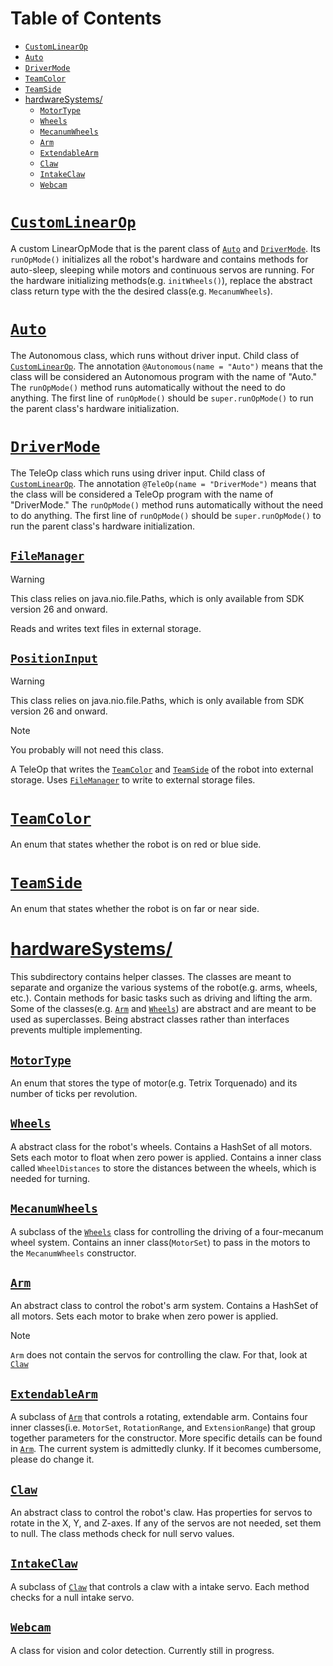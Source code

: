 # Table of Contents

- [`CustomLinearOp`](#customlinearop)
- [`Auto`](#auto)
- [`DriverMode`](#drivermode)
- [`TeamColor`](#teamcolor)
- [`TeamSide`](#teamside)
- [hardwareSystems/](#hardwareSystems)
    - [`MotorType`](#motortype)
    - [`Wheels`](#wheels)
    - [`MecanumWheels`](#mecanumwheels)
    - [`Arm`](#arm)
    - [`ExtendableArm`](#extendablearm)
    - [`Claw`](#claw)
    - [`IntakeClaw`](#intakeclaw)
    - [`Webcam`](#webcam)

# [`CustomLinearOp`](./CustomLinearOp.java)

A custom LinearOpMode that is the parent class of [`Auto`](#Auto) and [`DriverMode`](#DriverMode).
Its `runOpMode()` initializes all the robot's hardware and contains methods for auto-sleep,
sleeping while motors and continuous servos are running.
For the hardware initializing methods(e.g. `initWheels()`),
replace the abstract class return type with the the desired class(e.g. `MecanumWheels`).

# [`Auto`](./Auto.java)

The Autonomous class, which runs without driver input.
Child class of [`CustomLinearOp`](#CustomLinearOp).
The annotation `@Autonomous(name = "Auto")` means that the class will be considered
an Autonomous program with the name of "Auto."
The `runOpMode()` method runs automatically without the need to do anything.
The first line of `runOpMode()` should be `super.runOpMode()` to run the parent class's hardware
initialization.

# [`DriverMode`](./DriverMode.java)

The TeleOp class which runs using driver input.
Child class of [`CustomLinearOp`](#CustomLinearOp).
The annotation `@TeleOp(name = "DriverMode")` means that the class will be considered
a TeleOp program with the name of "DriverMode."
The `runOpMode()` method runs automatically without the need to do anything.
The first line of `runOpMode()` should be `super.runOpMode()` to run the parent class's hardware
initialization.

## [`FileManager`](./FileManager.java)

> [!Warning]
> This class relies on java.nio.file.Paths, which is only available from SDK version 26 and onward.

Reads and writes text files in external storage.

## [`PositionInput`](./PositionInput.java)

> [!Warning]
> This class relies on java.nio.file.Paths, which is only available from SDK version 26 and onward.

> [!Note]
> You probably will not need this class.

A TeleOp that writes the [`TeamColor`](#TeamColor) and [`TeamSide`](#TeamSide) of the robot into
external storage.
Uses [`FileManager`](#FileManager) to write to external storage files.

# [`TeamColor`](./TeamColor.java)

An enum that states whether the robot is on red or blue side.

# [`TeamSide`](./TeamSide.java)

An enum that states whether the robot is on far or near side.

# [hardwareSystems/](./hardwareSystems)

This subdirectory contains helper classes.
The classes are meant to separate and organize the various systems of the robot(e.g. arms, wheels,
etc.).
Contain methods for basic tasks such as driving and lifting the arm.
Some of the classes(e.g. [`Arm`](#Arm) and [`Wheels`](#Wheels)) are abstract and are meant to be
used as superclasses.
Being abstract classes rather than interfaces prevents multiple implementing.

## [`MotorType`](./hardwareSystems/MotorType.java)

An enum that stores the type of motor(e.g. Tetrix Torquenado) and its number of ticks per
revolution.

## [`Wheels`](./hardwareSystems/Wheels.java)

A abstract class for the robot's wheels.
Contains a HashSet of all motors.
Sets each motor to float when zero power is applied.
Contains a inner class called `WheelDistances` to store the distances between the wheels,
which is needed for turning.

## [`MecanumWheels`](./hardwareSystems/MecanumWheels.java)

A subclass of the [`Wheels`](#Wheels) class for controlling the driving of a four-mecanum wheel
system.
Contains an inner class(`MotorSet`) to pass in the motors to the `MecanumWheels` constructor.

## [`Arm`](./hardwareSystems/Arm.java)

An abstract class to control the robot's arm system.
Contains a HashSet of all motors.
Sets each motor to brake when zero power is applied.

> [!Note]
> `Arm` does not contain the servos for controlling the claw.
> For that, look at [`Claw`](#Claw)

## [`ExtendableArm`](./hardwareSystems/ExtendableArm.java)

A subclass of [`Arm`](#Arm) that controls a rotating, extendable arm.
Contains four inner classes(i.e. `MotorSet`, `RotationRange`,
and `ExtensionRange`) that group together parameters for the constructor.
More specific details can be found in [`Arm`](#Arm).
The current system is admittedly clunky.
If it becomes cumbersome, please do change it.

## [`Claw`](./hardwareSystems/Claw.java)

An abstract class to control the robot's claw.
Has properties for servos to rotate in the X, Y, and Z-axes.
If any of the servos are not needed, set them to null.
The class methods check for null servo values.

## [`IntakeClaw`](./hardwareSystems/IntakeClaw.java)

A subclass of [`Claw`](#Claw) that controls a claw with a intake servo.
Each method checks for a null intake servo.

## [`Webcam`](./hardwareSystems/Webcam.java)

A class for vision and color detection.
Currently still in progress. 